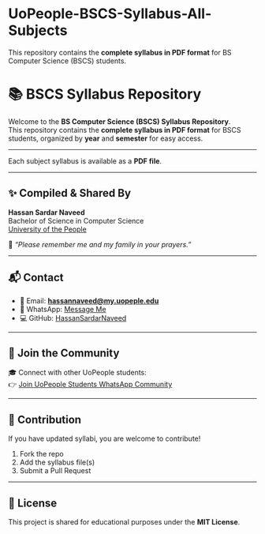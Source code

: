 # UoPeople-BSCS-Syllabus-All-Subjects
This repository contains the **complete syllabus in PDF format** for BS Computer Science (BSCS) students.


# 📚 BSCS Syllabus Repository

Welcome to the **BS Computer Science (BSCS) Syllabus Repository**.  
This repository contains the **complete syllabus in PDF format** for BSCS students, organized by **year** and **semester** for easy access.  

---

Each subject syllabus is available as a **PDF file**.

---

## ✨ Compiled & Shared By
**Hassan Sardar Naveed**  
Bachelor of Science in Computer Science  
[University of the People](https://www.uopeople.edu)  

💬 *“Please remember me and my family in your prayers.”*  

---

## 📬 Contact
- 📧 Email: **hassannaveed@my.uopeple.edu**  
- 💬 WhatsApp: [Message Me](https://wa.me/923022129236)  
- 💻 GitHub: [HassanSardarNaveed](https://github.com/HassanSardarNaveed)  

---

## 👥 Join the Community
🎓 Connect with other UoPeople students:  
👉 [Join UoPeople Students WhatsApp Community](https://chat.whatsapp.com/Kv0vstTEaMUHUrlNH9SOT4?mode=ac_t)  

---

## 🤝 Contribution
If you have updated syllabi, you are welcome to contribute!  
1. Fork the repo  
2. Add the syllabus file(s)  
3. Submit a Pull Request  

---

## 📜 License
This project is shared for educational purposes under the **MIT License**.  
